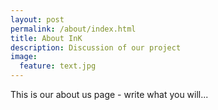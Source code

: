 ```yaml
---
layout: post
permalink: /about/index.html
title: About InK
description: Discussion of our project
image:
  feature: text.jpg
---
```


This is our about us page - write what you will...
